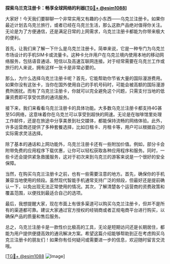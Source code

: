**探索乌兰克注册卡：畅享全球网络的利器[[TG💪+ @esim1088](https://t.me/s/esim1088)]**

大家好！今天我们要聊聊一个非常实用又有趣的小东西——乌克兰注册卡。如果你最近计划去乌克兰旅行，或者已经在乌克兰生活，那么这款产品绝对值得你关注。无论是为了方便通信，还是满足日常的上网需求，乌克兰注册卡都能为你带来极大的便利。

首先，让我们来了解一下什么是乌克兰注册卡。简单来说，它是一种专门为乌克兰市场设计的手机SIM卡或流量卡。这种卡允许用户在乌克兰境内使用本地的移动网络服务，包括语音通话、短信以及高速互联网连接。对于经常需要在乌克兰工作或旅行的人来说，拥有这样一张卡是非常必要的。

那么，为什么选择乌克兰注册卡呢？首先，它能帮助你节省大量的国际漫游费用。如果你没有这张卡，当你在国外使用自己的手机号码时，可能会被高额的国际漫游费所困扰。而有了乌克兰注册卡，你就可以完全避免这个问题，只需支付当地的低廉资费即可享受优质的通讯服务。

接下来，我们来看看乌克兰注册卡的具体功能。大多数乌克兰注册卡都支持4G甚至5G网络，这意味着你在乌克兰可以享受到超快的网速。无论是在咖啡馆里处理工作邮件，还是在旅途中分享美景到社交媒体，都能保持流畅的网络体验。此外，许多运营商还提供了多种套餐选择，比如日租卡、月租卡等，用户可以根据自己的实际需求灵活选择。

除了基本的通话和上网功能外，乌克兰注册卡还有一些附加价值。例如，部分卡会附带免费的应用程序下载优惠，让你可以轻松获取各种应用程序和服务。同时，一些卡还会提供紧急救援服务，这对于初次来到乌克兰的游客来说是一个很好的安全保障。

当然，在购买乌克兰注册卡之前，也有一些需要注意的地方。首先，确保你的手机兼容当地使用的频段。虽然现代智能手机通常支持广泛的频段，但最好还是提前确认一下，以免出现无法正常使用的情况。其次，了解清楚各个运营商的资费政策和覆盖范围，以便找到最适合自己的选项。

最后，我想提醒大家，现在市面上有很多渠道可以购买乌克兰注册卡，但并不是所有的渠道都可靠。建议大家通过官方授权的经销商或者正规电商平台进行购买，以确保产品的质量和售后服务。

总之，乌克兰注册卡是一款性价比极高的工具，无论是短期访问还是长期居住，都能为用户提供便捷高效的通讯解决方案。希望这篇介绍能够帮助到正在考虑购买乌克兰注册卡的朋友们！如果你有任何疑问或需要进一步的信息，欢迎随时留言交流哦。

[[TG💪+ @esim1088](https://t.me/s/esim1088) ![Image](https://i.postimg.cc/4NQfJmqS/Snipaste-2025-05-13-00-14-12.png)]
